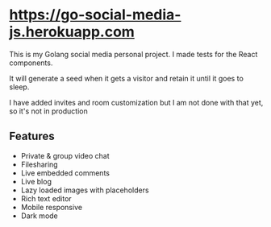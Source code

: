 # https://go-social-media-js.herokuapp.com

This is my Golang social media personal project. I made tests for the React components.

It will generate a seed when it gets a visitor and retain it until it goes to sleep.

I have added invites and room customization but I am not done with that yet, so it's not
in production

## Features
 - Private & group video chat
 - Filesharing
 - Live embedded comments
 - Live blog
 - Lazy loaded images with placeholders
 - Rich text editor
 - Mobile responsive
 - Dark mode